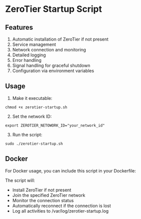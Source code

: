 # ZeroTier Startup Script

## Features

1. Automatic installation of ZeroTier if not present
2. Service management
3. Network connection and monitoring
4. Detailed logging
5. Error handling
6. Signal handling for graceful shutdown
7. Configuration via environment variables

## Usage

1. Make it executable:
```
chmod +x zerotier-startup.sh
```

2. Set the network ID:
```
export ZEROTIER_NETOWORK_ID="your_network_id"
```

3. Run the script:
```
sudo ./zerotier-startup.sh
```

## Docker

For Docker usage, you can include this script in your Dockerfile:

The script will:
- Install ZeroTier if not present
- Join the specified ZeroTier network
- Monitor the connection status
- Automatically reconnect if the connection is lost
- Log all activities to /var/log/zerotier-startup.log
